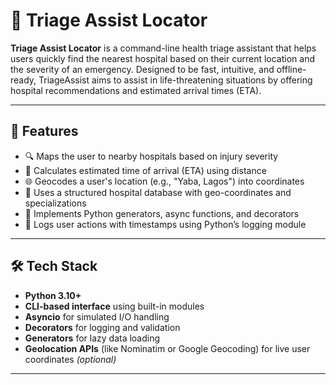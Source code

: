 # 🏥 Triage Assist Locator

**Triage Assist Locator** is a command-line health triage assistant that helps users quickly find the nearest hospital based on their current location and the severity of an emergency. Designed to be fast, intuitive, and offline-ready, TriageAssist aims to assist in life-threatening situations by offering hospital recommendations and estimated arrival times (ETA).

---

## 🚀 Features

- 🔍 Maps the user to nearby hospitals based on injury severity
- 🧭 Calculates estimated time of arrival (ETA) using distance
- 🌐 Geocodes a user's location (e.g., "Yaba, Lagos") into coordinates
- 🏥 Uses a structured hospital database with geo-coordinates and specializations
- 🧠 Implements Python generators, async functions, and decorators
- 📜 Logs user actions with timestamps using Python’s logging module

---

## 🛠 Tech Stack

- **Python 3.10+**
- **CLI-based interface** using built-in modules
- **Asyncio** for simulated I/O handling
- **Decorators** for logging and validation
- **Generators** for lazy data loading
- **Geolocation APIs** (like Nominatim or Google Geocoding) for live user coordinates *(optional)*

---
